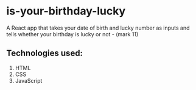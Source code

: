 # is-your-birthday-lucky
A React app that takes your date of birth and lucky number as inputs and tells whether your birthday is lucky or not - (mark 11)

## Technologies used:

1. HTML
1. CSS
1. JavaScript
